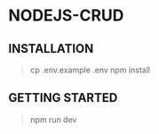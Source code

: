 # NODEJS-CRUD


## INSTALLATION
> cp .env.example .env
> npm install

## GETTING STARTED
> npm run dev
